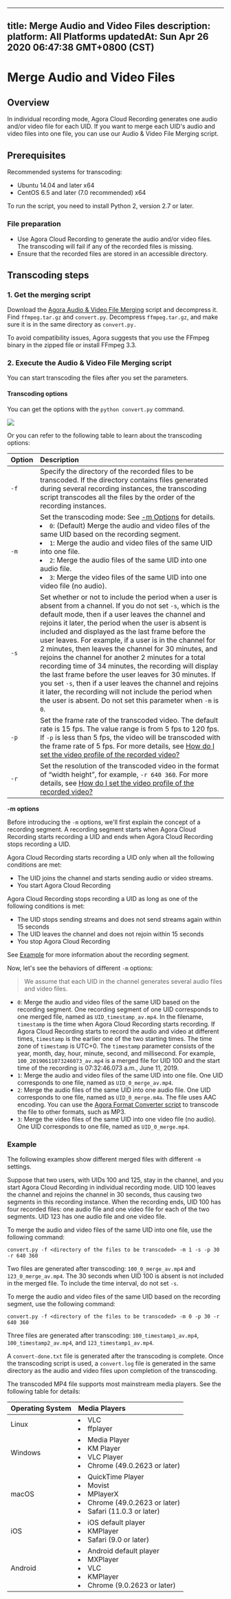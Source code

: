 
---
title: Merge Audio and Video Files
description: 
platform: All Platforms
updatedAt: Sun Apr 26 2020 06:47:38 GMT+0800 (CST)
---
# Merge Audio and Video Files
## Overview

In individual recording mode, Agora Cloud Recording generates one audio and/or video file for each UID. If you want to merge each UID's audio and video files into one file, you can use our Audio & Video File Merging script.

## Prerequisites

Recommended systems for transcoding:

- Ubuntu 14.04 and later x64
- CentOS 6.5 and later (7.0 recommended) x64

To run the script, you need to install Python 2, version 2.7 or later.

### File preparation

- Use Agora Cloud Recording to generate the audio and/or video files. The transcoding will fail if any of the recorded files is missing.
- Ensure that the recorded files are stored in an accessible directory.

## Transcoding steps

### 1. Get the merging script

Download the [Agora Audio & Video File Merging](https://download.agora.io/acrsdk/release/Agora_Cloud_Recording_Tools_v1.0.0.7_20191009-1570616811_830.tar.gz) script and decompress it. Find `ffmpeg.tar.gz` and `convert.py`. Decompress `ffmpeg.tar.gz`, and make sure it is in the same directory as `convert.py.`

<div class="alert note">To avoid compatibility issues, Agora suggests that you use the FFmpeg binary in the zipped file or install FFmpeg 3.3.</div>

### 2. Execute the Audio & Video File Merging script

You can start transcoding the files after you set the parameters.

#### Transcoding options

You can get the options with the `python convert.py` command.

![](https://web-cdn.agora.io/docs-files/1569831552391)

 Or you can refer to the following table to learn about the transcoding options:

| Option | Description                                                  |
| :----- | :----------------------------------------------------------- |
| `-f`   | Specify the directory of the recorded files to be transcoded. If the directory contains files generated during several recording instances, the transcoding script transcodes all the files by the order of the recording instances. |
| `-m`   | Set the transcoding mode: See [-m Options](#-m) for details.<li>`0`: (Default) Merge the audio and video files of the same UID based on the recording segment.</li><li>`1`: Merge the audio and video files of the same UID into one file.</li><li>`2`: Merge the audio files of the same UID into one audio file.</li><li>`3`: Merge the video files of the same UID into one video file (no audio).</li> |
| `-s`   | Set whether or not to include the period when a user is absent from a channel. If you do not set `-s`,  which is the default mode, then if a user leaves the channel and rejoins it later, the period when the user is absent is included and displayed as the last frame before the user leaves. For example, if a user is in the channel for 2 minutes, then leaves the channel for 30 minutes, and rejoins the channel for another 2 minutes for a total recording time of 34 minutes, the recording will display the last frame before the user leaves for 30 minutes. If you set `-s`, then if a user leaves the channel and rejoins it later, the recording will not include the period when the user is absent. Do not set this parameter when `-m` is `0`. |
| `-p`   | Set the frame rate of the transcoded video. The default rate is 15 fps. The value range is from 5 fps to 120 fps. If `-p` is less than 5 fps, the video will be transcoded with the frame rate of 5 fps. For more details, see [How do I set the video profile of the recorded video?](https://docs.agora.io/en/faq/recording_video_profile) |
| `-r`   | Set the resolution of the transcoded video in the format of “width height”, for example, `-r 640 360`. For more details, see [How do I set the video profile of the recorded video?](https://docs.agora.io/en/faq/recording_video_profile) |

<a id="-m">**-m options**</a>

Before introducing the `-m` options, we'll first explain the concept of a recording segment. A recording segment starts when Agora Cloud Recording starts recording a UID and ends when Agora Cloud Recording stops recording a UID.

Agora Cloud Recording starts recording a UID only when all the following conditions are met:

- The UID joins the channel and starts sending audio or video streams.
- You start Agora Cloud Recording

Agora Cloud Recording stops recording a UID as long as one of the following conditions is met:

- The UID stops sending streams and does not send streams again within 15 seconds
- The UID leaves the channel and does not rejoin within 15 seconds
- You stop Agora Cloud Recording

See [Example](#example) for more information about the recording segment. 

Now, let's see the behaviors of different `-m` options:

> We assume that each UID in the channel generates several audio files and video files.

- `0`: Merge the audio and video files of the same UID based on the recording segment. One recording segment of one UID corresponds to one merged file, named as `UID_timestamp_av.mp4`. In the filename, `timestamp` is the time when Agora Cloud Recording starts recording. If Agora Cloud Recording starts to record the audio and video at different times, `timestamp` is the earlier one of the two starting times. The time zone of `timestamp` is UTC+0. The `timestamp` parameter consists of the year, month, day, hour, minute, second, and millisecond. For example, `100_20190611073246073_av.mp4` is a merged file for UID 100 and the start time of the recording is 07:32:46.073 a.m., June 11, 2019.
- `1`: Merge the audio and video files of the same UID into one file. One UID corresponds to one file, named as `UID_0_merge_av.mp4`.
- `2`: Merge the audio files of the same UID into one audio file. One UID corresponds to one file, named as `UID_0_merge.m4a`. The file uses AAC encoding. You can use the [Agora Format Converter script](../../en/cloud-recording/cloud_recording_convert_format.md) to transcode the file to other formats, such as MP3.
- `3`: Merge the video files of the same UID into one video file (no audio). One UID corresponds to one file, named as `UID_0_merge.mp4`.

### <a name="example"></a>Example

The following examples show different merged files with different `-m` settings.

Suppose that two users, with UIDs 100 and 125, stay in the channel, and you start Agora Cloud Recording in individual recording mode. UID 100 leaves the channel and rejoins the channel in 30 seconds, thus causing two segments in this recording instance. When the recording ends, UID 100 has four recorded files: one audio file and one video file for each of the two segments. UID 123 has one audio file and one video file.

To merge the audio and video files of the same UID into one file, use the following command:

```
convert.py -f <directory of the files to be transcoded> -m 1 -s -p 30 -r 640 360
```

Two files are generated after transcoding: `100_0_merge_av.mp4` and `123_0_merge_av.mp4`. The 30 seconds when UID 100 is absent is not included in the merged file. To include the time interval, do not set `-s`.

To merge the audio and video files of the same UID based on the recording segment, use the following command:

```
convert.py -f <directory of the files to be transcoded> -m 0 -p 30 -r 640 360
```

Three files are generated after transcoding: `100_timestamp1_av.mp4`, `100_timestamp2_av.mp4`, and `123_timestamp1_av.mp4`.

A `convert-done.txt` file is generated after the transcoding is complete. Once the transcoding script is used, a `convert.log` file is generated in the same directory as the audio and video files upon completion of the transcoding.

The transcoded MP4 file supports most mainstream media players. See the following table for details:

| Operating System | Media Players                                                |
| :--------------- | :----------------------------------------------------------- |
| Linux            | <li>VLC</li><li>ffplayer</li>                                                  |
| Windows          | <li>Media Player</li><li>KM Player</li><li>VLC Player</li><li>Chrome (49.0.2623 or later)</li>   |
| macOS            | <li>QuickTime Player</li><li>Movist</li><li>MPlayerX</li><li>Chrome (49.0.2623 or later)</li><li>Safari (11.0.3 or later)</li> |
| iOS              | <li>iOS default player</li><li>KMPlayer</li><li>Safari (9.0 or later)</li>              |
| Android          | <li>Android default player</li><li>MXPlayer</li><li>VLC</li><li>KMPlayer</li><li>Chrome (9.0.2623 or later)</li> |
